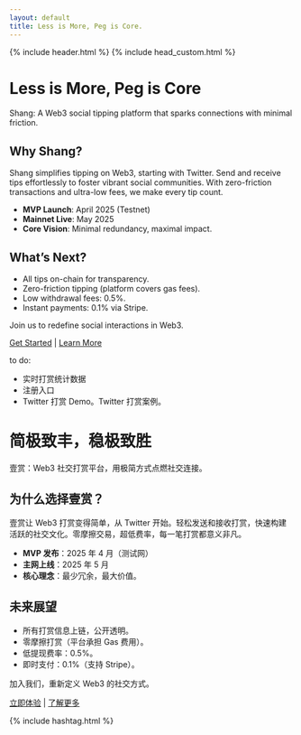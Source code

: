 ```yaml
---
layout: default
title: Less is More, Peg is Core.
---
```

{% include header.html %}
{% include head_custom.html %}



# Less is More, Peg is Core

Shang: A Web3 social tipping platform that sparks connections with minimal friction.

## Why Shang?

Shang simplifies tipping on Web3, starting with Twitter. Send and receive tips effortlessly to foster vibrant social communities. With zero-friction transactions and ultra-low fees, we make every tip count.

- **MVP Launch**: April 2025 (Testnet)
- **Mainnet Live**: May 2025
- **Core Vision**: Minimal redundancy, maximal impact.

## What’s Next?

- All tips on-chain for transparency.
- Zero-friction tipping (platform covers gas fees).
- Low withdrawal fees: 0.5%.
- Instant payments: 0.1% via Stripe.

Join us to redefine social interactions in Web3.

[Get Started](#) | [Learn More](/shang.tips/about/)

to do:
- 实时打赏统计数据
- 注册入口
- Twitter 打赏 Demo。Twitter 打赏案例。


# 简极致丰，稳极致胜

壹赏：Web3 社交打赏平台，用极简方式点燃社交连接。

## 为什么选择壹赏？

壹赏让 Web3 打赏变得简单，从 Twitter 开始。轻松发送和接收打赏，快速构建活跃的社交文化。零摩擦交易，超低费率，每一笔打赏都意义非凡。

- **MVP 发布**：2025 年 4 月（测试网）
- **主网上线**：2025 年 5 月
- **核心理念**：最少冗余，最大价值。

## 未来展望

- 所有打赏信息上链，公开透明。
- 零摩擦打赏（平台承担 Gas 费用）。
- 低提现费率：0.5%。
- 即时支付：0.1%（支持 Stripe）。

加入我们，重新定义 Web3 的社交方式。

[立即体验](#) | [了解更多](#)

{% include hashtag.html %}